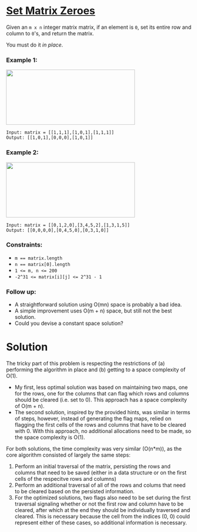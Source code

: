 # [Set Matrix Zeroes](https://leetcode.com/explore/challenge/card/august-leetcoding-challenge-2021/614/week-2-august-8th-august-14th/3888/)



Given an `m x n` integer matrix matrix, if an element is `0`, set its entire row and column to `0`'s, and return the matrix.

You must do it *in place*.

### Example 1:
<img src="https://assets.leetcode.com/uploads/2020/08/17/mat1.jpg" width="350" height="150" />

```
Input: matrix = [[1,1,1],[1,0,1],[1,1,1]]
Output: [[1,0,1],[0,0,0],[1,0,1]]
```
### Example 2:
<img src="https://assets.leetcode.com/uploads/2020/08/17/mat2.jpg" width="350" height="150" />

```
Input: matrix = [[0,1,2,0],[3,4,5,2],[1,3,1,5]]
Output: [[0,0,0,0],[0,4,5,0],[0,3,1,0]]
```

### Constraints:

- `m == matrix.length`
- `n == matrix[0].length`
- `1 <= m, n <= 200`
- `-2^31 <= matrix[i][j] <= 2^31 - 1`

### Follow up:
- A straightforward solution using O(mn) space is probably a bad idea.
- A simple improvement uses O(m + n) space, but still not the best solution.
- Could you devise a constant space solution?

# Solution

The tricky part of this problem is respecting the restrictions of (a) performing the algorithm in place and (b) getting to a space complexity of O(1).

- My first, less optimal solution was based on maintaining two maps, one for the rows, one for the columns that can flag which rows and columns should be cleared (i.e. set to 0). This approach has a space complexity of O(m + n).
- The second solution, inspired by the provided hints, was similar in terms of steps, however, instead of generating the flag maps, relied on flagging the first cells of the rows
and columns that have to be cleared with 0. With this approach, no additional allocations need to be made, so the space complexity is O(1).

For both solutions, the time complexity was very similar (O(n\*m)), as the core algorithm consisted of largely the same steps: 
1. Perform an initial traversal of the matrix, persisting the rows and columns that need to be saved (either in a data structure or on the first cells of the respecitve rows and columns)
2. Perform an additional traversal of all of the rows and colums that need to be cleared based on the persisted information.
3. For the optimized solutions, two flags also need to be set during the first traversal signaling whether or not the first row and column have to be cleared, after which at the end they should be individually traversed and cleared. This is necessary because the cell from the indices (0, 0) could represent either of these cases, so additional information is necessary.
 
